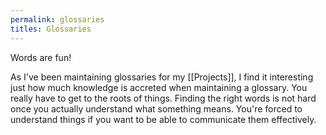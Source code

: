 ```yaml
---
permalink: glossaries
titles: Glossaries
---
```

Words are fun!

As I've been maintaining glossaries for my [[Projects]], I find it interesting just how much knowledge is accreted when maintaining a glossary.
You really have to get to the roots of things. Finding the right words is not hard once you actually understand what something means. You're forced to understand things if you want to be able to communicate them effectively.
